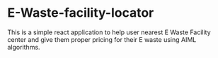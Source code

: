 # E-Waste-facility-locator
This is a simple react application to help user nearest E Waste Facility center and give them proper pricing for their E waste using AIML algorithms.
